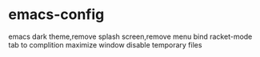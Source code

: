 # emacs-config
emacs dark theme,remove splash screen,remove menu
bind racket-mode tab to complition
maximize window
disable temporary files
